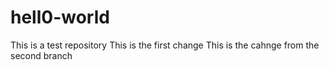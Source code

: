 # hell0-world
This is a test repository
This is the first change
This is the cahnge from the second branch


